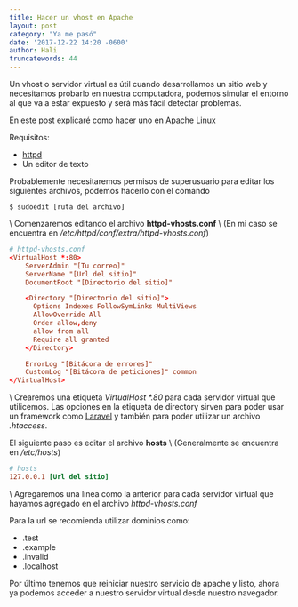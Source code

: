 ```yaml
---
title: Hacer un vhost en Apache
layout: post
category: "Ya me pasó"
date: '2017-12-22 14:20 -0600'
author: Hali
truncatewords: 44
---
```


Un vhost o servidor virtual es útil cuando desarrollamos un sitio web y
necesitamos probarlo en nuestra computadora, podemos simular el entorno al
que va a estar expuesto y será más fácil detectar problemas.

En este post explicaré como hacer uno en Apache Linux

Requisitos:
- [httpd](http://httpd.apache.org)
- Un editor de texto

Probablemente necesitaremos permisos de superusuario para editar los siguientes
archivos, podemos hacerlo con el comando
```
$ sudoedit [ruta del archivo]
```
\\
Comenzaremos editando el archivo **httpd-vhosts.conf** \\
(En mi caso se encuentra en */etc/httpd/conf/extra/httpd-vhosts.conf*)
```conf
# httpd-vhosts.conf
<VirtualHost *:80>
    ServerAdmin "[Tu correo]"
    ServerName "[Url del sitio]"
    DocumentRoot "[Directorio del sitio]"

    <Directory "[Directorio del sitio]">
      Options Indexes FollowSymLinks MultiViews
      AllowOverride All
      Order allow,deny
      allow from all
      Require all granted
    </Directory>

    ErrorLog "[Bitácora de errores]"
    CustomLog "[Bitácora de peticiones]" common
</VirtualHost>
```
\\
Crearemos una etiqueta *VirtualHost \*.80* para cada servidor virtual que utilicemos.
Las opciones en la etiqueta de directory sirven para poder usar un framework como 
[Laravel](https://laravel.com) y también para poder utilizar un archivo *.htaccess*.

El siguiente paso es editar el archivo **hosts** \\
(Generalmente se encuentra en */etc/hosts*)
```conf
# hosts
127.0.0.1 [Url del sitio]
```
\\
Agregaremos una línea como la anterior para cada servidor virtual que hayamos agregado 
en el archivo *httpd-vhosts.conf*

Para la url se recomienda utilizar dominios como:
- .test 
- .example
- .invalid
- .localhost

Por último tenemos que reiniciar nuestro servicio de apache y listo, ahora ya podemos 
acceder a nuestro servidor virtual desde nuestro navegador.
